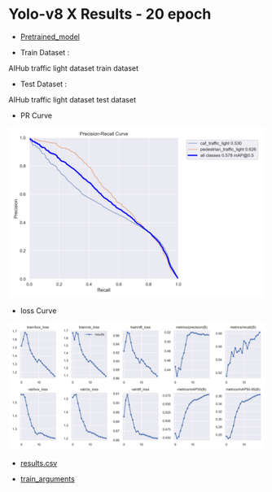 # Yolo-v8 X Results - 20 epoch

- [Pretrained_model](https://drive.google.com/file/d/1srywN6iY7CIzBJ82nuoevS49y7z8cKGg/view?usp=share_link)

- Train Dataset : 

AIHub traffic light dataset train dataset 

- Test Dataset : 

AIHub traffic light dataset test dataset

- PR Curve 

![PRcurve](/results/yolov8x_AIHub_only_20epoch/PR_curve.png)

- loss Curve 

![Losscurve](/results/yolov8x_AIHub_only_20epoch/results.png)

- [results.csv](/results/yolov8x_AIHub_only_20epoch/results.csv)

- [train_arguments](/results/yolov8x_AIHub_only_20epoch/args.yaml)

